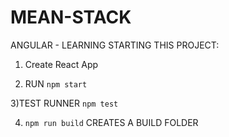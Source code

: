 # MEAN-STACK
ANGULAR - LEARNING 
STARTING THIS PROJECT:
  
  1) Create React App
 
  2) RUN `npm start`
  
  3)TEST RUNNER `npm test`
  
  4) `npm run build` CREATES A BUILD FOLDER
  
